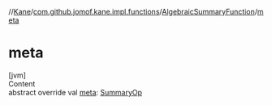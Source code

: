 //[Kane](../../index.md)/[com.github.jomof.kane.impl.functions](../index.md)/[AlgebraicSummaryFunction](index.md)/[meta](meta.md)



# meta  
[jvm]  
Content  
abstract override val [meta](meta.md): [SummaryOp](../../com.github.jomof.kane.impl/-summary-op/index.md)  



